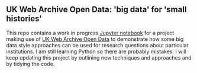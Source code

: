## UK Web Archive Open Data: 'big data' for 'small histories' 

This repo contains a work in progress [Jupyter notebook](https://github.com/davanstrien/wellcome-web-archive/blob/master/Wellcome-linkage.ipynb) for a project making use of [UK Web Archive Open Data](http://data.webarchive.org.uk/opendata/) to demonstrate how some big data style approaches can be used for research questions about particular institutions. I am still learning Python so there are probably mistakes. I will keep updating this project by outlining new techniques and approaches and by tidying the code. 
